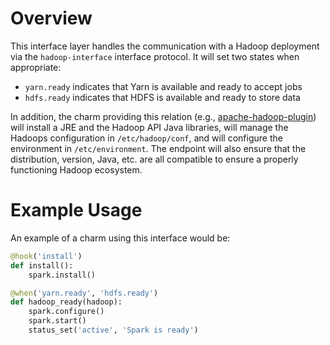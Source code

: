 # Overview

This interface layer handles the communication with a Hadoop deployment via the
`hadoop-interface` interface protocol.  It will set two states when appropriate:

  * `yarn.ready` indicates that Yarn is available and ready to accept jobs
  * `hdfs.ready` indicates that HDFS is available and ready to store data

In addition, the charm providing this relation (e.g., [apache-hadoop-plugin][])
will install a JRE and the Hadoop API Java libraries, will manage the Hadoops
configuration in `/etc/hadoop/conf`, and will configure the environment in
`/etc/environment`.  The endpoint will also ensure that the distribution,
version, Java, etc. are all compatible to ensure a properly functioning
Hadoop ecosystem.


# Example Usage

An example of a charm using this interface would be:

```python
@hook('install')
def install():
    spark.install()

@when('yarn.ready', 'hdfs.ready')
def hadoop_ready(hadoop):
    spark.configure()
    spark.start()
    status_set('active', 'Spark is ready')
```


[apache-hadoop-plugin]: https://jujucharms.com/apache-hadoop-plugin/
